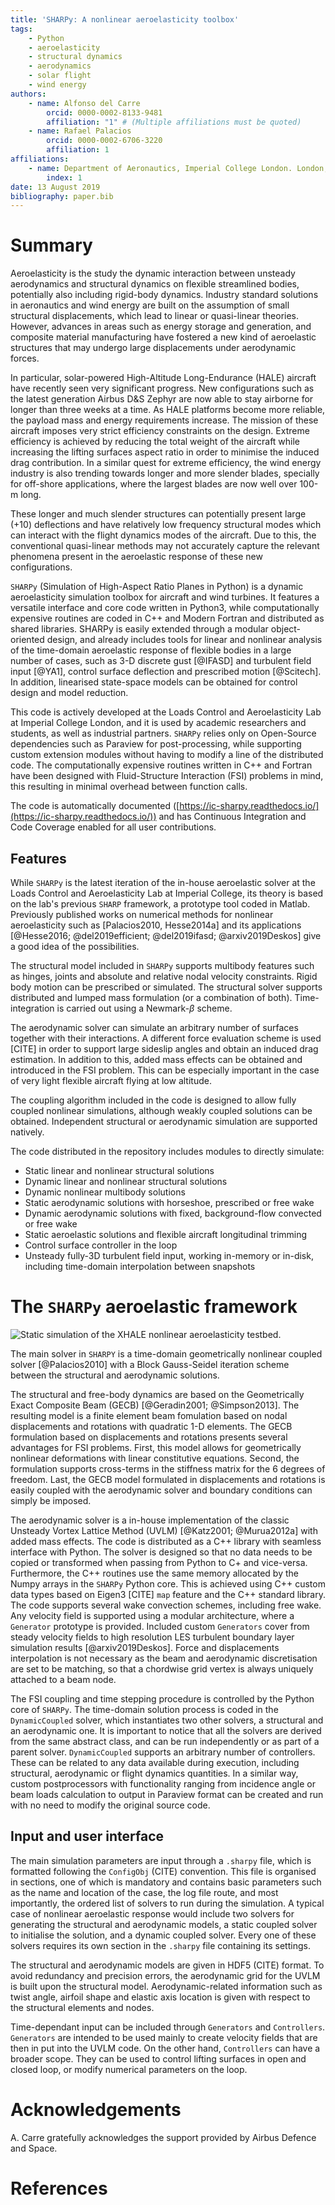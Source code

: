 ```yaml
---
title: 'SHARPy: A nonlinear aeroelasticity toolbox'
tags:
    - Python
    - aeroelasticity
    - structural dynamics
    - aerodynamics
    - solar flight
    - wind energy
authors:
    - name: Alfonso del Carre
        orcid: 0000-0002-8133-9481
        affiliation: "1" # (Multiple affiliations must be quoted)
    - name: Rafael Palacios
        orcid: 0000-0002-6706-3220
        affiliation: 1
affiliations:
    - name: Department of Aeronautics, Imperial College London. London, UK.
        index: 1
date: 13 August 2019
bibliography: paper.bib
---
```


# Summary

Aeroelasticity is the study the dynamic interaction between unsteady aerodynamics 
and structural dynamics on flexible streamlined bodies, potentially also including 
rigid-body dynamics.  Industry standard solutions in aeronautics and wind energy 
are built on the assumption of small structural displacements, which lead to linear 
or quasi-linear theories. However, advances in areas such as energy storage and generation,
and composite material manufacturing have fostered a new kind of aeroelastic
structures that may undergo large displacements under aerodynamic forces.

In particular, solar-powered High-Altitude Long-Endurance (HALE) aircraft
have recently seen very significant progress. New configurations 
such as the latest generation Airbus D&S Zephyr are now able
to stay airborne for longer than three weeks at a time. As HALE platforms become
more reliable, the payload mass and energy requirements increase. The mission
of these aircraft imposes very strict efficiency constraints on the design.
Extreme efficiency is achieved by reducing the total weight of the aircraft while
increasing the lifting surfaces aspect ratio in order to minimise the induced drag
contribution. In a similar quest for extreme efficiency, the wind energy industry
is also trending towards longer and more slender blades, specially for off-shore
applications, where the largest blades are now well over 100-m long.


These longer and much slender structures can potentially present large ($+10%$) deflections
and have relatively low frequency structural modes which can interact with the flight 
dynamics modes of the aircraft. Due to this, the
conventional quasi-linear methods may not accurately capture the relevant
phenomena present in the aeroelastic response of these new configurations.


``SHARPy`` (Simulation of High-Aspect Ratio Planes in Python) is a dynamic aeroelasticity
simulation toolbox for aircraft and wind turbines. It features a versatile interface and core
code written in Python3, while computationally expensive routines are coded in
C++ and Modern Fortran and distributed as shared libraries. SHARPy is easily extended
through a modular object-oriented design, and already includes tools for
linear and nonlinear analysis of the time-domain aeroelastic response of flexible bodies
in a large number of cases, such as 3-D discrete gust [@IFASD] and turbulent field input [@YA1], 
control surface deflection and prescribed motion [@Scitech]. In addition, linearised
state-space models can be obtained for control design and model reduction.


This code is actively developed at the Loads Control and Aeroelasticity Lab at
Imperial College London, and it is used by academic researchers and students, as well as
industrial partners. ``SHARPy`` relies only on Open-Source dependencies
such as Paraview for post-processing, while supporting custom extension modules
without having to modify a line of the distributed code. The computationally
expensive routines written in C++ and Fortran have been designed with Fluid-Structure
Interaction (FSI) problems in mind, this resulting in minimal overhead between
function calls.

The code is automatically documented ([https://ic-sharpy.readthedocs.io/](https://ic-sharpy.readthedocs.io/))
and has Continuous Integration and Code Coverage enabled for all user contributions. 

## Features

While ``SHARPy`` is the latest iteration of the in-house aeroelastic solver
at the Loads Control and Aeroelasticity Lab at Imperial College, its theory
is based on the lab's previous ``SHARP`` framework, a prototype tool coded in Matlab. Previously published works
on numerical methods for nonlinear aeroelasticity such as [Palacios2010, Hesse2014a] 
and its applications [@Hesse2016; @del2019efficient; @del2019ifasd; @arxiv2019Deskos] give a good
idea of the possibilities.

The structural model included in ``SHARPy`` supports multibody features
such as hinges, joints and absolute and relative nodal velocity constraints.
Rigid body motion can be prescribed or simulated. The structural solver supports
distributed and lumped mass formulation (or a combination of both). Time-integration
is carried out using a Newmark-$\beta$ scheme.

The aerodynamic solver can simulate an arbitrary number of surfaces together
with their interactions. A different force evaluation scheme is used [CITE] in
order to support large sideslip angles and obtain an induced drag estimation.
In addition to this, added mass effects can be obtained and introduced in the
FSI problem. This can be especially important in the case of very light flexible
aircraft flying at low altitude.

The coupling algorithm included in the code is designed to allow fully coupled
nonlinear simulations, although weakly coupled solutions can be obtained. Independent
structural or aerodynamic simulation are supported natively.

The code distributed in the repository includes modules to directly simulate:

* Static linear and nonlinear structural solutions
* Dynamic linear and nonlinear structural solutions
* Dynamic nonlinear multibody solutions
* Static aerodynamic solutions with horseshoe, prescribed or free wake
* Dynamic aerodynamic solutions with fixed, background-flow convected or free wake
* Static aeroelastic solutions and flexible aircraft longitudinal trimming
* Control surface controller in the loop
* Unsteady fully-3D turbulent field input, working in-memory or in-disk, including time-domain interpolation between snapshots


# The ``SHARPy`` aeroelastic framework

![Static simulation of the XHALE nonlinear aeroelasticity
testbed.](https://github.com/ImperialCollegeLondon/sharpy/raw/master/docs/source/media/XHALE-render.jpg)

The main solver in ``SHARPY`` is a time-domain geometrically nonlinear coupled solver [@Palacios2010]
with a Block Gauss-Seidel iteration scheme between the structural and aerodynamic
solutions.

The structural and free-body dynamics are based on the Geometrically Exact Composite
Beam (GECB) [@Geradin2001; @Simpson2013]. The resulting model is a finite element beam
fomulation based on nodal displacements and rotations with quadratic 1-D elements.
The GECB formulation based on displacements and rotations presents several
advantages for FSI problems. First, this model allows for geometrically
nonlinear deformations with linear constitutive equations. Second, the
formulation supports cross-terms in the stiffness matrix for the 6 degrees of
freedom. Last, the GECB model formulated in displacements and rotations
is easily coupled with the aerodynamic solver and boundary conditions can 
simply be imposed.

The aerodynamic solver is a in-house implementation of the classic Unsteady
Vortex Lattice Method (UVLM) [@Katz2001; @Murua2012a] with added mass effects.
The code is distributed as a C++ library with
seamless interface with Python. The solver is designed so that no data
needs to be copied or transformed when passing from Python to C+ and vice-versa.
Furthermore, the C++ routines use the same memory allocated by the Numpy arrays
in the ``SHARPy`` Python core. This is achieved using C++ custom data types
based on Eigen3 [CITE] ``map`` feature and the C++ standard library.
The code supports several wake convection schemes, including free wake.
Any velocity field is supported using a modular architecture, where
a ``Generator`` prototype is provided. Included custom ``Generators`` cover from
steady velocity fields to high resolution LES turbulent boundary layer simulation
results [@arxiv2019Deskos]. Force and displacements interpolation is not necessary as
the beam and aerodynamic discretisation are set to be matching, so that a
chordwise grid vertex is always uniquely attached to a beam node.

The FSI coupling and time stepping procedure is controlled by the Python core
of ``SHARPy``. The time-domain solution process is coded in the ``DynamicCoupled``
solver, which instantiates two other solvers, a structural and an aerodynamic one.
It is important to notice that all the solvers are derived from the same abstract
class, and can be run independently or as part of a parent solver.
``DynamicCoupled`` supports an arbitrary number of controllers. These can be related
to any data available during execution, including structural, aerodynamic or
flight dynamics quantities. In a similar way, custom postprocessors with functionality
ranging from incidence angle or beam loads calculation to output in Paraview format
can be created and run with no need to modify the original source code.

## Input and user interface

The main simulation parameters are input through a ``.sharpy`` file, which
is formatted following the ``ConfigObj`` (CITE) convention. This file is
organised in sections, one of which is mandatory and contains basic parameters
such as the name and location of the case, the log file route, and most importantly,
the ordered list of solvers to run during the simulation. A typical case of
nonlinear aeroelastic response would include two solvers for generating the structural and
aerodynamic models, a static coupled solver to initialise the solution, and a dynamic coupled solver.
Every one of these solvers requires its own section in the ``.sharpy`` file containing
its settings.

The structural and aerodynamic models are given in HDF5 (CITE) format. To
avoid redundancy and precision errors, the aerodynamic grid for the UVLM is built upon
the structural model. Aerodynamic-related information such as twist angle, airfoil shape
and elastic axis location is given with respect to the structural elements and nodes.

Time-dependant input can be included through ``Generators`` and ``Controllers``.
``Generators`` are intended to be used mainly to create velocity fields that are
then in put into the UVLM code. On the other hand, ``Controllers`` can have a broader
scope. They can be used to control lifting surfaces in open and closed loop, or
modify numerical parameters on the loop.




# Acknowledgements

A. Carre gratefully acknowledges the support provided by Airbus Defence and Space.

# References

























